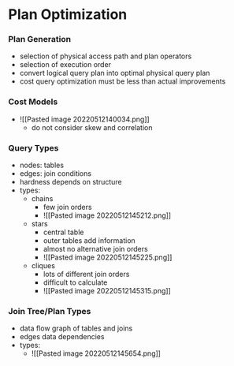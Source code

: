 # Plan Optimization
### Plan Generation
+ selection of physical access path and plan operators
+ selection of execution order
+ convert logical query plan into optimal physical query plan
+ cost query optimization must be less than actual improvements

### Cost Models
+ ![[Pasted image 20220512140034.png]]
	+ do not consider skew and correlation

### Query Types
+ nodes: tables
+ edges: join conditions
+ hardness depends on structure
+ types:
	+ chains
		+ few join orders
		+ ![[Pasted image 20220512145212.png]]
	+ stars
		+ central table
		+ outer tables add information
		+ almost no alternative join orders
		+ ![[Pasted image 20220512145225.png]]
	+ cliques
		+ lots of different join orders
		+ difficult to calculate
		+ ![[Pasted image 20220512145315.png]]

### Join Tree/Plan Types
+ data flow graph of tables and joins
+ edges data dependencies
+ types:
	+ ![[Pasted image 20220512145654.png]]

